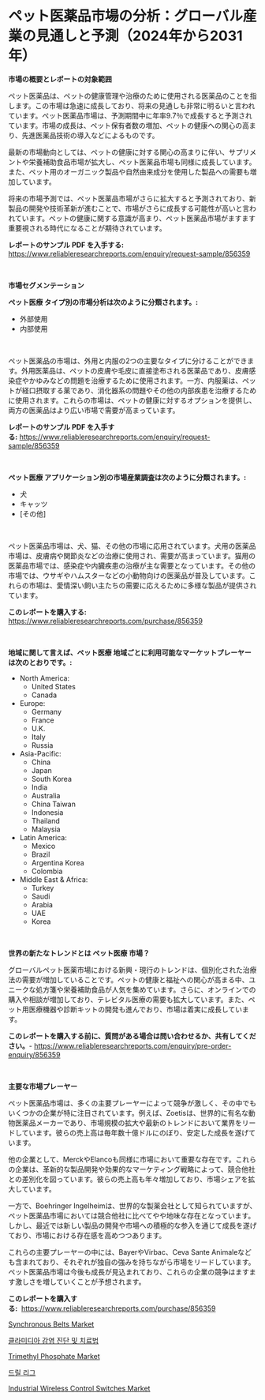 <p><h1>ペット医薬品市場の分析：グローバル産業の見通しと予測（2024年から2031年）</h1></p><p><strong>市場の概要とレポートの対象範囲</strong></p>
<p><p>ペット医薬品は、ペットの健康管理や治療のために使用される医薬品のことを指します。この市場は急速に成長しており、将来の見通しも非常に明るいと言われています。ペット医薬品市場は、予測期間中に年率9.7％で成長すると予測されています。市場の成長は、ペット保有者数の増加、ペットの健康への関心の高まり、先進医薬品技術の導入などによるものです。</p><p>最新の市場動向としては、ペットの健康に対する関心の高まりに伴い、サプリメントや栄養補助食品市場が拡大し、ペット医薬品市場も同様に成長しています。また、ペット用のオーガニック製品や自然由来成分を使用した製品への需要も増加しています。</p><p>将来の市場予測では、ペット医薬品市場がさらに拡大すると予測されており、新製品の開発や技術革新が進むことで、市場がさらに成長する可能性が高いと言われています。ペットの健康に関する意識が高まり、ペット医薬品市場がますます重要視される時代になることが期待されています。</p></p>
<p><strong>レポートのサンプル PDF を入手する:</strong> <a href="https://www.reliableresearchreports.com/enquiry/request-sample/856359">https://www.reliableresearchreports.com/enquiry/request-sample/856359</a></p>
<p>&nbsp;</p>
<p><strong>市場セグメンテーション</strong></p>
<p><strong>ペット医療 タイプ別の市場分析は次のように分類されます。:</strong></p>
<p><ul><li>外部使用</li><li>内部使用</li></ul></p>
<p>&nbsp;</p>
<p><p>ペット医薬品の市場は、外用と内服の2つの主要なタイプに分けることができます。外用医薬品は、ペットの皮膚や毛皮に直接塗布される医薬品であり、皮膚感染症やかゆみなどの問題を治療するために使用されます。一方、内服薬は、ペットが経口摂取する薬であり、消化器系の問題やその他の内部疾患を治療するために使用されます。これらの市場は、ペットの健康に対するオプションを提供し、両方の医薬品はより広い市場で需要が高まっています。</p></p>
<p><strong>レポートのサンプル PDF を入手する:</strong>&nbsp;<a href="https://www.reliableresearchreports.com/enquiry/request-sample/856359">https://www.reliableresearchreports.com/enquiry/request-sample/856359</a></p>
<p>&nbsp;</p>
<p><strong> ペット医療 アプリケーション別の市場産業調査は次のように分類されます。:</strong></p>
<p><ul><li>犬</li><li>キャッツ</li><li>[その他]</li></ul></p>
<p>&nbsp;</p>
<p><p>ペット医薬品市場は、犬、猫、その他の市場に応用されています。犬用の医薬品市場は、皮膚病や関節炎などの治療に使用され、需要が高まっています。猫用の医薬品市場では、感染症や内臓疾患の治療が主な需要となっています。その他の市場では、ウサギやハムスターなどの小動物向けの医薬品が普及しています。これらの市場は、愛情深い飼い主たちの需要に応えるために多様な製品が提供されています。</p></p>
<p><strong>このレポートを購入する:</strong>&nbsp; <a href="https://www.reliableresearchreports.com/purchase/856359">https://www.reliableresearchreports.com/purchase/856359</a></p>
<p>&nbsp;</p>
<p><strong>地域に関して言えば、ペット医療 地域ごとに利用可能なマーケットプレーヤーは次のとおりです。:</strong></p>
<p><ul>
    <li>
        North America:
        <ul>
            <li>United States</li>
            <li>Canada</li>
        </ul>
    </li>
    <li>
        Europe:
        <ul>
            <li>Germany</li>
            <li>France</li>
            <li>U.K.</li>
            <li>Italy</li>
            <li>Russia</li>
        </ul>
    </li>
    <li>
        Asia-Pacific:
        <ul>
            <li>China</li>
            <li>Japan</li>
            <li>South Korea</li>
            <li>India</li>
            <li>Australia</li>
            <li>China Taiwan</li>
            <li>Indonesia</li>
            <li>Thailand</li>
            <li>Malaysia</li>
        </ul>
    </li>
    <li>
        Latin America:
        <ul>
            <li>Mexico</li>
            <li>Brazil</li>
            <li>Argentina Korea</li>
            <li>Colombia</li>
        </ul>
    </li>
    <li>
        Middle East & Africa:
        <ul>
            <li>Turkey</li>
            <li>Saudi</li>
            <li>Arabia</li>
            <li>UAE</li>
            <li>Korea</li>
        </ul>
    </li>
    </ul></p>
<p>&nbsp;</p>
<p><strong>世界の新たなトレンドとは ペット医療 市場？</strong></p>
<p><p>グローバルペット医薬市場における新興・現行のトレンドは、個別化された治療法の需要が増加していることです。ペットの健康と福祉への関心が高まる中、ユニークな処方箋や栄養補助食品が人気を集めています。さらに、オンラインでの購入や相談が増加しており、テレビタル医療の需要も拡大しています。また、ペット用医療機器や診断キットの開発も進んでおり、市場は着実に成長しています。</p></p>
<p><strong>このレポートを購入する前に、質問がある場合は問い合わせるか、共有してください。</strong>- <a href="https://www.reliableresearchreports.com/enquiry/pre-order-enquiry/856359">https://www.reliableresearchreports.com/enquiry/pre-order-enquiry/856359</a></p>
<p>&nbsp;</p>
<p><strong>主要な市場プレーヤー</strong></p>
<p><p>ペット医薬品市場は、多くの主要プレーヤーによって競争が激しく、その中でもいくつかの企業が特に注目されています。例えば、Zoetisは、世界的に有名な動物医薬品メーカーであり、市場規模の拡大や最新のトレンドにおいて業界をリードしています。彼らの売上高は毎年数十億ドルにのぼり、安定した成長を遂げています。</p><p>他の企業として、MerckやElancoも同様に市場において重要な存在です。これらの企業は、革新的な製品開発や効果的なマーケティング戦略によって、競合他社との差別化を図っています。彼らの売上高も年々増加しており、市場シェアを拡大しています。</p><p>一方で、Boehringer Ingelheimは、世界的な製薬会社として知られていますが、ペット医薬品市場においては競合他社に比べてやや地味な存在となっています。しかし、最近では新しい製品の開発や市場への積極的な参入を通じて成長を遂げており、市場における存在感を高めつつあります。</p><p>これらの主要プレーヤーの中には、BayerやVirbac、Ceva Sante Animaleなども含まれており、それぞれが独自の強みを持ちながら市場をリードしています。ペット医薬品市場は今後も成長が見込まれており、これらの企業の競争はますます激しさを増していくことが予想されます。</p></p>
<p><strong>このレポートを購入する:</strong>&nbsp;&nbsp;<a href="https://www.reliableresearchreports.com/purchase/856359">https://www.reliableresearchreports.com/purchase/856359</a></p>
<p><p><a href="https://sudsy-motorcycle-bbc.notion.site/Synchronous-Belts-Market-Size-Focuses-on-Market-Dynamics-In-Depth-Analysis-and-Future-Projections-o-b9e0557b386e4c8d93f725dda93226e6">Synchronous Belts Market</a></p><p><a href="https://github.com/Madalyell456456/Market-Research-Report-List-1/blob/main/39543678305.md">클라미디아 감염 진단 및 치료법</a></p><p><a href="https://military-diascia-e68.notion.site/Trimethyl-Phosphate-Market-Research-Report-Provides-Critical-Insights-that-can-help-Shape-Business-D-64a5679ca2464fb39e4bda309fc55801">Trimethyl Phosphate Market</a></p><p><a href="https://medium.com/@lioneljeyrde454564576/%EB%93%9C%EB%A6%B4-%EB%A6%AC%EA%B7%B8-%EC%8B%9C%EC%9E%A5%EC%9D%80-%EC%8B%9C%EC%9E%A5-%EC%A0%90%EC%9C%A0%EC%9C%A8-%ED%81%AC%EA%B8%B0-%EB%B0%8F-2031%EB%85%84%EA%B9%8C%EC%A7%80%EC%9D%98-%EC%98%88%EC%83%81-%EC%98%88%EC%B8%A1%EC%97%90-%EC%B4%88%EC%A0%90%EC%9D%84-%EB%A7%9E%EC%B6%A5%EB%8B%88%EB%8B%A4-6a1a0adee458">드릴 리그</a></p><p><a href="https://view.publitas.com/reportprime-1/industrial-wireless-control-switches-market-challenges-opportunities-and-growth-drivers-and-major-market-players-forecasted-for-period-from-2024-2031/">Industrial Wireless Control Switches Market</a></p></p>